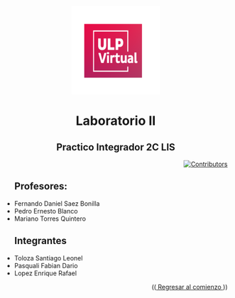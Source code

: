 <a name="readme-top"></a>
<br/>
<div align="center">

  <a href="https://github.com/Grupo-LDR/Repositorio-LIS">
    <img src="https://github.com/Grupo-LDR/Repositorio-LIS/blob/main/ulp.png" alt="Logo" width="200" height="200">
  </a>
  <div>
  <h1  align="center">Laboratorio II</h1>
  <h2>Practico Integrador 2C LIS</h2>
</div>
 <div align="right">

  [![Contributors][contributors-shield]][contributors-url]

</div> 
  <div align="left">
   <ul><h2>Profesores: </h2>
    <li> Fernando Daniel Saez Bonilla </li>
    <li>Pedro Ernesto Blanco </li>
    <li> Mariano Torres Quintero</li>
 </ul>
  
</div>
<div align="center">
<div>
<div align="left">
  <ul><h2>Integrantes</h2>
    <li> Toloza Santiago Leonel </li>
    <li> Pasquali Fabian Dario </li>
    <li> Lopez Enrique Rafael </li>
 </ul>
</div>
<p align="right">((<a href="#readme-top"> Regresar al comienzo </a>))</p>
<!--enlaces-->

[contributors-shield]: https://img.shields.io/badge/Contribuidores-11-orange?style=for-the-badge&logo=appveyor

[contributors-url]: https://github.com/Grupo-LDR/Repositorio-LIS/graphs/contributors

